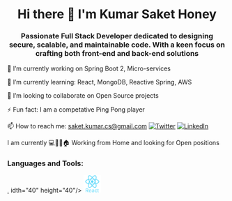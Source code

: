 <h1 align="center"> Hi there 👋 I'm Kumar Saket Honey </h1>

<h3 align="center">Passionate Full Stack Developer dedicated to designing secure, scalable, and maintainable code. With a keen focus on crafting both front-end and back-end solutions </h3>

 🔭 I’m currently working on Spring Boot 2, Micro-services
 
 🌱 I’m currently learning: React, MongoDB, Reactive Spring, AWS
 
 👯 I’m looking to collaborate on Open Source projects
 
 ⚡ Fun fact: I am a competative Ping Pong player

 📫 How to reach me: 
      saket.kumar.cs@gmail.com
      [![Twitter](https://example.com/twitter_logo.png)](https://twitter.com/sakethoney)
      [![LinkedIn](https://example.com/linkedin_logo.png)](https://www.linkedin.com/in/kumar-saket-honey-27a366a/)    
      
 I am currently 💻📱🧑🏠 Working from Home and looking for Open positions
 
<h3 align="left">Languages and Tools:</h3>
<p align="left"> <a href=“https://www.oracle.com/java/”>
<img _fcksavedurl=“https://www.oracle.com/java/”>
<img _fcksavedurl=“https://www.oracle.com/java/”></a> idth="40" height="40"/> </a> <a href="https://reactjs.org/" target="_blank" rel="noreferrer"> <img src="https://raw.githubusercontent.com/devicons/devicon/master/icons/react/react-original-wordmark.svg" alt="react" width="40" height="40"/> </a> <a href="ht</p>
